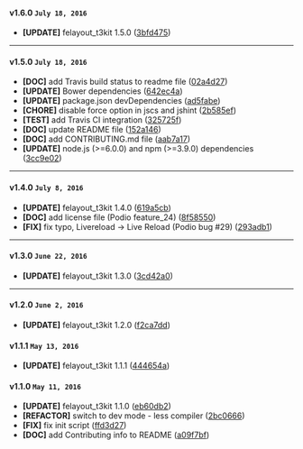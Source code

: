
#### v1.6.0 `July 18, 2016`
- **[UPDATE]** felayout_t3kit 1.5.0 ([3bfd475](https://github.com/t3kit/theme_t3kit_customizer/commit/3bfd475))

***

#### v1.5.0 `July 18, 2016`
- **[DOC]** add Travis build status to readme file ([02a4d27](https://github.com/t3kit/theme_t3kit_customizer/commit/02a4d27))
- **[UPDATE]** Bower dependencies ([642ec4a](https://github.com/t3kit/theme_t3kit_customizer/commit/642ec4a))
- **[UPDATE]** package.json devDependencies ([ad5fabe](https://github.com/t3kit/theme_t3kit_customizer/commit/ad5fabe))
- **[CHORE]** disable force option in jscs and jshint ([2b585ef](https://github.com/t3kit/theme_t3kit_customizer/commit/2b585ef))
- **[TEST]** add Travis CI integration ([325725f](https://github.com/t3kit/theme_t3kit_customizer/commit/325725f))
- **[DOC]** update README file ([152a146](https://github.com/t3kit/theme_t3kit_customizer/commit/152a146))
- **[DOC]** add CONTRIBUTING.md file ([aab7a17](https://github.com/t3kit/theme_t3kit_customizer/commit/aab7a17))
- **[UPDATE]** node.js (>=6.0.0) and npm (>=3.9.0) dependencies ([3cc9e02](https://github.com/t3kit/theme_t3kit_customizer/commit/3cc9e02))

***

#### v1.4.0 `July 8, 2016`
- **[UPDATE]** felayout_t3kit 1.4.0 ([619a5cb](https://github.com/t3kit/theme_t3kit_customizer/commit/619a5cb))
- **[DOC]** add license file (Podio feature_24) ([8f58550](https://github.com/t3kit/theme_t3kit_customizer/commit/8f58550))
- **[FIX]** fix typo, Livereload -> Live Reload (Podio bug #29) ([293adb1](https://github.com/t3kit/theme_t3kit_customizer/commit/293adb1))

***

#### v1.3.0 `June 22, 2016`
- **[UPDATE]** felayout_t3kit 1.3.0 ([3cd42a0](https://github.com/t3kit/theme_t3kit_customizer/commit/3cd42a0))

***
#### v1.2.0 `June 2, 2016`
- **[UPDATE]** felayout_t3kit 1.2.0 ([f2ca7dd](https://github.com/t3kit/theme_t3kit_customizer/commit/f2ca7dd))

#### v1.1.1 `May 13, 2016`
- **[UPDATE]** felayout_t3kit 1.1.1 ([444654a](https://github.com/t3kit/theme_t3kit_customizer/commit/444654a))

#### v1.1.0 `May 11, 2016`
- **[UPDATE]** felayout_t3kit 1.1.0 ([eb60db2](https://github.com/t3kit/theme_t3kit_customizer/commit/eb60db2))
- **[REFACTOR]** switch to dev mode - less compiler ([2bc0666](https://github.com/t3kit/theme_t3kit_customizer/commit/2bc0666))
- **[FIX]** fix init script ([ffd3d27](https://github.com/t3kit/theme_t3kit_customizer/commit/ffd3d27))
- **[DOC]** add Contributing info to README ([a09f7bf](https://github.com/t3kit/theme_t3kit_customizer/commit/a09f7bf))

